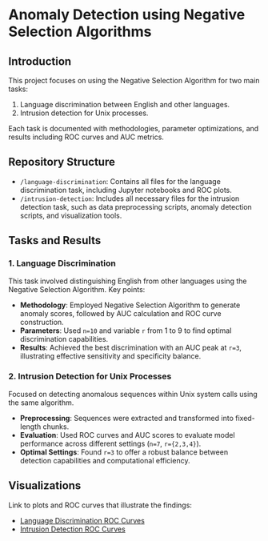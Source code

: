 # Anomaly Detection using Negative Selection Algorithms

## Introduction
This project focuses on using the Negative Selection Algorithm for two main tasks:
1. Language discrimination between English and other languages.
2. Intrusion detection for Unix processes.

Each task is documented with methodologies, parameter optimizations, and results including ROC curves and AUC metrics.

## Repository Structure
- `/language-discrimination`: Contains all files for the language discrimination task, including Jupyter notebooks and ROC plots.
- `/intrusion-detection`: Includes all necessary files for the intrusion detection task, such as data preprocessing scripts, anomaly detection scripts, and visualization tools.

## Tasks and Results
### 1. Language Discrimination
This task involved distinguishing English from other languages using the Negative Selection Algorithm. Key points:
- **Methodology**: Employed Negative Selection Algorithm to generate anomaly scores, followed by AUC calculation and ROC curve construction.
- **Parameters**: Used `n=10` and variable `r` from 1 to 9 to find optimal discrimination capabilities.
- **Results**: Achieved the best discrimination with an AUC peak at `r=3`, illustrating effective sensitivity and specificity balance.

### 2. Intrusion Detection for Unix Processes
Focused on detecting anomalous sequences within Unix system calls using the same algorithm.
- **Preprocessing**: Sequences were extracted and transformed into fixed-length chunks.
- **Evaluation**: Used ROC curves and AUC scores to evaluate model performance across different settings (`n=7`, `r={2,3,4}`).
- **Optimal Settings**: Found `r=3` to offer a robust balance between detection capabilities and computational efficiency.

## Visualizations
Link to plots and ROC curves that illustrate the findings:
- [Language Discrimination ROC Curves](https://github.com/andreas-pattichis/Anomaly-Detection-using-Negative-Selection-Algorithms/tree/main/NaCo%20-%20Assignment%203/1%20-%20Using%20the%20Negative%20Selection%20Algorithm/languages-comparison/plots)
- [Intrusion Detection ROC Curves](https://github.com/andreas-pattichis/Anomaly-Detection-using-Negative-Selection-Algorithms/tree/main/NaCo%20-%20Assignment%203/2%20-%20Intrusion%20Detection%20for%20Unix%20Processes/syscalls/snd-unm/plots)
